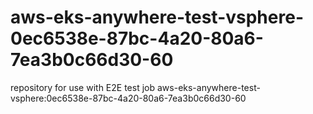 # aws-eks-anywhere-test-vsphere-0ec6538e-87bc-4a20-80a6-7ea3b0c66d30-60
repository for use with E2E test job aws-eks-anywhere-test-vsphere:0ec6538e-87bc-4a20-80a6-7ea3b0c66d30-60
